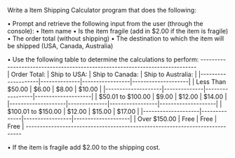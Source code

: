 Write a Item Shipping Calculator program that does the following:

• Prompt and retrieve the following input from the user (through the console):
  • Item name
  • Is the item fragile (add in $2.00 if the item is fragile)
  • The order total (without shipping)
  • The destination to which the item will be shipped (USA, Canada, Australia)  
  
• Use the following table to determine the calculations to perform:
              ----------------------------------------------------------------------------                  
              |    Order Total:    | Ship to USA: | Ship to Canada: | Ship to Australia: |
              |--------------------|--------------|-----------------|--------------------|
              | Less Than $50.00   | $6.00        | $8.00           | $10.00             |
              |--------------------|--------------|-----------------|--------------------|
              | $50.01 to $100.00  | $9.00        | $12.00          | $14.00             |
              |--------------------|--------------|-----------------|--------------------|
              | $100.01 to $150.00 | $12.00       | $15.00          | $17.00             |
              |--------------------|--------------|-----------------|--------------------|
              | Over $150.00       | Free         | Free            | Free               |
              ----------------------------------------------------------------------------
  
  • If the item is fragile add $2.00 to the shipping cost.
